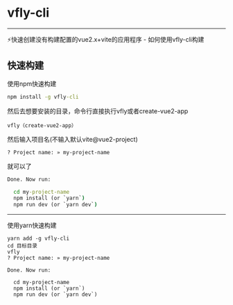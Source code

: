# vfly-cli
****
⚡快速创建没有构建配置的vue2.x+vite的应用程序
	- 如何使用vfly-cli构建

## 快速构建
使用npm快速构建
```cmd
npm install -g vfly-cli
```

然后去想要安装的目录，命令行直接执行vfly或者create-vue2-app

```
vfly（create-vue2-app）
```

然后输入项目名(不输入默认vite@vue2-project)

```
? Project name: » my-project-name
```

就可以了

```cmd
Done. Now run:

  cd my-project-name
  npm install (or `yarn`)
  npm run dev (or `yarn dev`)
```

****
使用yarn快速构建
```
yarn add -g vfly-cli
cd 目标目录
vfly
? Project name: » my-project-name

Done. Now run:

  cd my-project-name
  npm install (or `yarn`)
  npm run dev (or `yarn dev`)
```